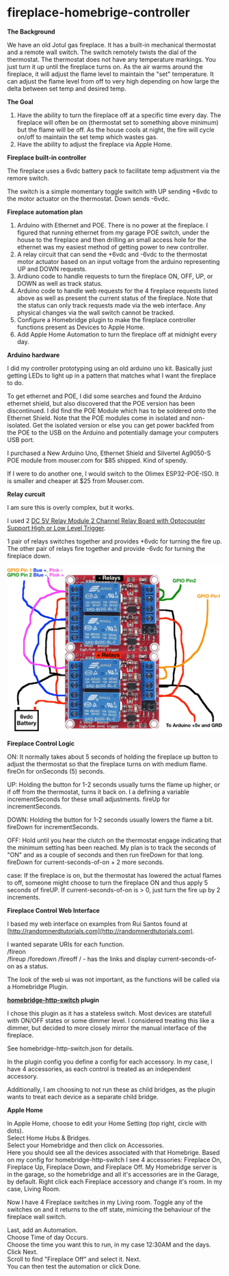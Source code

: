 # fireplace-homebrige-controller

**The Background**

We have an old Jotul gas fireplace. It has a built-in mechanical thermostat and a remote wall switch. The switch remotely twists the dial of the thermostat. The thermostat does not have any temperature markings. You just turn it up until the fireplace turns on. As the air warms around the fireplace, it will adjust the flame level to maintain the "set" temperature. It can adjust the flame level from off to very high depending on how large the delta between set temp and desired temp.

**The Goal**

1. Have the ability to turn the fireplace off at a specific time every day. The fireplace will often be on (thermostat set to something above minimum) but the flame will be off. As the house cools at night, the fire will cycle on/off to maintain the set temp which wastes gas.
2. Have the ability to adjust the fireplace via Apple Home.

**Fireplace built-in controller**

The fireplace uses a 6vdc battery pack to facilitate temp adjustment via the remore switch.

The switch is a simple momentary toggle switch with UP sending +6vdc to the motor actuator on the thermostat. Down sends -6vdc.

**Fireplace automation plan**

1. Arduino with Ethernet and POE. There is no power at the fireplace. I figured that running ethernet from my garage POE switch, under the house to the fireplace and then drilling an small access hole for the ethernet was my easiest method of getting power to new controller.
2. A relay circuit that can send the +6vdc and -6vdc to the thermostat motor actuator based on an input voltage from the arduino representing UP and DOWN requests.
3. Ardiuno code to handle requests to turn the fireplace ON, OFF, UP, or DOWN as well as track status.
4. Arduino code to handle web requests for the 4 fireplace requests listed above as well as present the current status of the fireplace. Note that the status can only track requests made via the web interface. Any physical changes via the wall switch cannot be tracked.
5. Configure a Homebridge plugin to make the fireplace controller functions present as Devices to Apple Home.
6. Add Apple Home Automation to turn the fireplace off at midnight every day.

**Arduino hardware**

I did my controller prototyping using an old arduino uno kit. Basically just getting LEDs to light up in a pattern that matches what I want the fireplace to do.

To get ethernet and POE, I did some searches and found the Arduino ethernet shield, but also discovered that the POE version has been discontinued. I did find the POE Module which has to be soldered onto the Ethernet Shield. Note that the POE modules come in isolated and non-isolated. Get the isolated version or else you can get power backfed from the POE to the USB on the Arduino and potentially damage your computers USB port.

I purchased a New Arduino Uno, Ethernet Shield and Silvertel Ag9050-S POE module from mouser.com for $85 shipped. Kind of spendy.

If I were to do another one, I would switch to the Olimex ESP32-POE-ISO. It is smaller and cheaper at $25 from Mouser.com.

**Relay curcuit**

I am sure this is overly complex, but it works.

I used 2 [DC 5V Relay Module 2 Channel Relay Board with Optocoupler Support High or Low Level Trigger](https://www.amazon.com/dp/B099MC4TJD?psc=1&ref=ppx_yo2ov_dt_b_product_details).

1 pair of relays switches together and provides +6vdc for turning the fire up. The other pair of relays fire together and provide -6vdc for turning the fireplace down.

![Relay curcuit!](Fireplace-relay.jpeg "Fireplace-relay")

**Fireplace Control Logic**

ON: It normally takes about 5 seconds of holding the fireplace up button to adjust the thermostat so that the fireplace turns on with medium flame. fireOn for onSeconds (5) seconds.

UP: Holding the button for 1-2 seconds usually turns the flame up higher, or if off from the thermostat, turns it back on. I a defining a variable incrementSeconds for these small adjustments. fireUp for incrementSeconds.

DOWN: Holding the button for 1-2 seconds usually lowers the flame a bit. fireDown for incrementSeconds.

OFF: Hold until you hear the clutch on the thermostat engage indicating that the minimum setting has been reached. My plan is to track the seconds of "ON" and as a couple of seconds and then run fireDown for that long. fireDown for current-seconds-of-on + 2 more seconds.

case: If the fireplace is on, but the thermostat has lowered the actual flames to off, someone might choose to turn the fireplace ON and thus apply 5 seconds of fireUP. If current-seconds-of-on is > 0, just turn the fire up by 2 increments.

**Fireplace Control Web Interface**

I based my web interface on examples from Rui Santos found at [http://randomnerdtutorials.com](http://randomnerdtutorials.com).

I wanted separate URIs for each function.  
/fireon  
/fireup
/foredown
/fireoff
/ - has the links and display current-seconds-of-on as a status.

The look of the web ui was not important, as the functions will be called via a Homebridge Plugin.

**[homebridge-http-switch](https://github.com/Supereg/homebridge-http-switch) plugin**

I chose this plugin as it has a stateless switch. Most devices are statefull with ON/OFF states or some dimmer level. I considered treating this like a dimmer, but decided to more closely mirror the manual interface of the fireplace.

See homebridge-http-switch.json for details.

In the plugin config you define a config for each accessory. In my case, I have 4 accessories, as each control is treated as an independent accessory. 

Additionally, I am choosing to not run these as child bridges, as the plugin wants to treat each device as a separate child bridge.

**Apple Home**

In Apple Home, choose to edit your Home Setting (top right, circle with dots).  
Select Home Hubs & Bridges.  
Select your Homebridge and then click on Accessories.  
Here you should see all the devices associated with that Homebrige. Based on my config for homebridge-http-switch I see 4 accessories: Fireplace On, Fireplace Up, Fireplace Down, and Fireplace Off. My Homebridge server is in the garage, so the homebridge and all it's accessories are in the Garage, by default. Right click each Fireplace accessory and change it's room. In my case, Living Room.

Now I have 4 Fireplace switches in my Living room. Toggle any of the switches on and it returns to the off state, mimicing the behaviour of the fireplace wall switch.

Last, add an Automation.  
Choose Time of day Occurs.  
Choose the time you want this to run, in my case 12:30AM and the days. Click Next.  
Scroll to find "Fireplace Off" and select it. Next.  
You can then test the automation or click Done.
 






 
